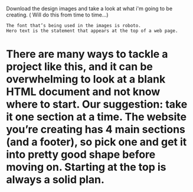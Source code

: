 Download the design images and take a look at what i'm going to be creating. ( Will do this from time to time...)

    The font that’s being used in the images is roboto.
    Hero text is the statement that appears at the top of a web page.
    
# There are many ways to tackle a project like this, and it can be overwhelming to look at a blank HTML document and not know where to start. Our suggestion: take it one section at a time. The website you’re creating has 4 main sections (and a footer), so pick one and get it into pretty good shape before moving on. Starting at the top is always a solid plan.

